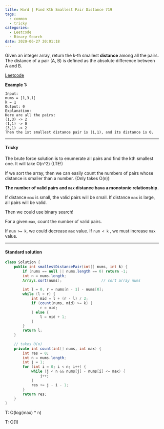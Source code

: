 ```yaml
---
title: Hard | Find Kth Smallest Pair Distance 719
tags:
  - common
  - tricky
categories:
  - Leetcode
  - Binary Search
date: 2020-06-27 20:01:18
---
```


Given an integer array, return the k-th smallest **distance** among all the pairs. The distance of a pair (A, B) is defined as the absolute difference between A and B.

[Leetcode](https://leetcode.com/problems/find-k-th-smallest-pair-distance/)

<!--more-->

**Example 1:**

```
Input:
nums = [1,3,1]
k = 1
Output: 0 
Explanation:
Here are all the pairs:
(1,3) -> 2
(1,1) -> 0
(3,1) -> 2
Then the 1st smallest distance pair is (1,1), and its distance is 0.
```

---

#### Tricky 

The brute force solution is to enumerate all pairs and find the kth smallest one. It will take O(n^2) (LTE!)

If we sort the array, then we can easily count the numbers of pairs whose distance is smaller than a number. (Only takes O(n))

**The number of valid pairs and `max` distance hava a monotonic relationship.**

If distance `max` is small, the valid pairs will be small. If distance `max` is large, all pairs will be valid.

Then we could use binary search! 

For a given `max`, count the number of valid pairs.

If `num >= k`, we could decrease `max` value. If `num < k` , we must increase `max` value.

---

#### Standard solution  

```java
class Solution {
    public int smallestDistancePair(int[] nums, int k) {
        if (nums == null || nums.length == 0) return -1;
        int n = nums.length;
        Arrays.sort(nums);                  // sort array nums
        
        int l = 0, r = nums[n - 1] - nums[0];
        while (l < r) {
            int mid = l + (r - l) / 2;
            if (count(nums, mid) >= k) {
                r = mid;
            } else {
                l = mid + 1;
            }
        }
        return l;
    }
    
  	// takes O(n)
    private int count(int[] nums, int max) {
        int res = 0;
        int n = nums.length;
        int j = 1;
        for (int i = 0; i < n; i++) {
            while (j < n && nums[j] - nums[i] <= max) {
                j++;
            }
            res += j - i - 1;
        }
        return res;
    }
}
```

T: O(log(max) \* n)

T: O(1)

